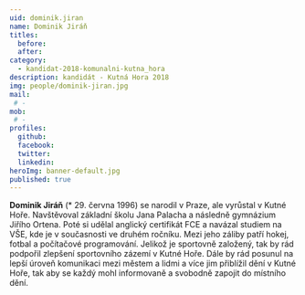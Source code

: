 ```yaml
---
uid: dominik.jiran
name: Dominik Jiráň
titles:
  before: 
  after: 
category:
  - kandidat-2018-komunalni-kutna_hora
description: kandidát - Kutná Hora 2018
img: people/dominik-jiran.jpg
mail:
 # - 
mob:
 # -
profiles:
  github:
  facebook: 
  twitter:
  linkedin:
heroImg: banner-default.jpg
published: true
---
```


**Dominik Jiráň** (* 29. června 1996) se narodil v Praze, ale vyrůstal v Kutné Hoře. Navštěvoval základní školu Jana Palacha a následně gymnázium Jiřího Ortena. Poté si udělal anglický certifikát FCE a navázal studiem na VŠE, kde je v současnosti ve druhém ročníku. Mezi jeho záliby patří hokej, fotbal a počítačové programování. Jelikož je sportovně založený, tak by rád podpořil zlepšení sportovního zázemí v Kutné Hoře. Dále by rád posunul na lepší úroveň komunikaci mezi městem a lidmi a více jim přiblížil dění v Kutné Hoře, tak aby se každý mohl informovaně a svobodně zapojit do místního dění.

